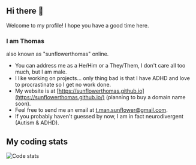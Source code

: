 ## Hi there 👋
Welcome to my profile! I hope you have a good time here.

### I am Thomas
also known as "sunflowerthomas" online.

- You can address me as a He/Him or a They/Them, I don't care all too much, but I am male.
- I like working on projects... only thing bad is that I have ADHD and love to procrastinate so I get no work done.
- My website is at [https://sunflowerthomas.github.io](https://sunflowerthomas.github.io/) (planning to buy a domain name soon).
- Feel free to send me an email at [t.man.sunflower@gmail.com](mailto://t.man.sunflower@gmail.com).
- If you probably haven't guessed by now, I am in fact neurodivergent (Autism & ADHD).

## My coding stats
![Code stats](https://github-readme-stats.hackclub.dev/api/wakatime?username=3119&api_domain=hackatime.hackclub.com&&custom_title=Hackatime+Stats&layout=compact&cache_seconds=0&langs_count=8&theme=default)
<!-- if you are looking for the website i used, its https://hackatime.hackclub.com/ , its free. -->
